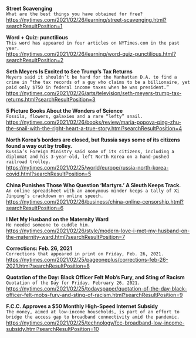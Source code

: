 **Street Scavenging**\
`What are the best things you have obtained for free?`\
https://nytimes.com/2021/02/26/learning/street-scavenging.html?searchResultPosition=1

**Word + Quiz: punctilious**\
`This word has appeared in four articles on NYTimes.com in the past year.`\
https://nytimes.com/2021/02/26/learning/word-quiz-punctilious.html?searchResultPosition=2

**Seth Meyers Is Excited to See Trump’s Tax Returns**\
`Meyers said it shouldn’t be hard for the Manhattan D.A. to find a crime in “the tax records of a guy who claims to be a billionaire, yet paid only $750 in federal income taxes when he was president.”`\
https://nytimes.com/2021/02/26/arts/television/seth-meyers-trump-tax-returns.html?searchResultPosition=3

**5 Picture Books About the Wonders of Science**\
`Fossils, flowers, galaxies and a rare “lefty” snail.`\
https://nytimes.com/2021/02/26/books/review/maria-popova-ping-zhu-the-snail-with-the-right-heart-a-true-story.html?searchResultPosition=4

**North Korea’s borders are closed, but Russia says some of its citizens found a way out by trolley.**\
`Russia’s Foreign Ministry said some of its citizens, including a diplomat and his 3-year-old, left North Korea on a hand-pushed railroad trolley.`\
https://nytimes.com/2021/02/25/world/europe/russia-north-korea-covid.html?searchResultPosition=5

**China Punishes Those Who Question ‘Martyrs.’ A Sleuth Keeps Track.**\
`An online spreadsheet with an anonymous minder keeps a tally of Xi Jinping’s crackdown on online speech.`\
https://nytimes.com/2021/02/26/business/china-online-censorship.html?searchResultPosition=6

**I Met My Husband on the Maternity Ward**\
`He needed someone to cuddle him.`\
https://nytimes.com/2021/02/26/style/modern-love-i-met-my-husband-on-the-maternity-ward.html?searchResultPosition=7

**Corrections: Feb. 26, 2021**\
`Corrections that appeared in print on Friday, Feb. 26, 2021.`\
https://nytimes.com/2021/02/25/pageoneplus/corrections-feb-26-2021.html?searchResultPosition=8

**Quotation of the Day: Black Officer Felt Mob’s Fury, and Sting of Racism**\
`Quotation of the Day for Friday, February 26, 2021.`\
https://nytimes.com/2021/02/25/todayspaper/quotation-of-the-day-black-officer-felt-mobs-fury-and-sting-of-racism.html?searchResultPosition=9

**F.C.C. Approves a $50 Monthly High-Speed Internet Subsidy**\
`The money, aimed at low-income households, is part of an effort to bridge the access gap to broadband connectivity amid the pandemic.`\
https://nytimes.com/2021/02/25/technology/fcc-broadband-low-income-subsidy.html?searchResultPosition=10

